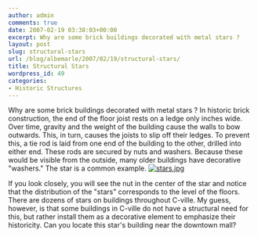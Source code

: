 ```yaml
---
author: admin
comments: true
date: 2007-02-19 03:38:03+00:00
excerpt: Why are some brick buildings decorated with metal stars ?
layout: post
slug: structural-stars
url: /blog/albemarle/2007/02/19/structural-stars/
title: Structural Stars
wordpress_id: 49
categories:
- Historic Structures
---
```


Why are some brick buildings decorated with metal stars ? In historic brick construction, the end of the floor joist rests on a ledge only inches wide. Over time, gravity and the weight of the building cause the walls to bow outwards. This, in turn, causes the joists to slip off their ledges. To prevent this, a tie rod is laid from one end of the building to the other, drilled into either end. These rods are secured by nuts and washers. Because these would be visible from the outside, many older buildings have decorative "washers." The star is a common example. [![stars.jpg](http://www.locohistory.org/blog/wp-content/uploads/2007/02/stars.jpg)](http://www.locohistory.org/blog/?attachment_id=50)

If you look closely, you will see the nut in the center of the star and notice that the distribution of the "stars" corresponds to the level of the floors. There are dozens of stars on buildings throughout C-ville. My guess, however, is that some buildings in C-ville do not have a structural need for this, but rather install them as a decorative element to emphasize their historicity. Can you locate this star's building near the downtown mall? 

